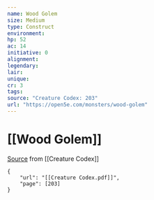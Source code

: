 ```yaml
---
name: Wood Golem
size: Medium
type: Construct
environment: 
hp: 52
ac: 14
initiative: 0
alignment: 
legendary: 
lair: 
unique: 
cr: 3
tags: 
source: "Creature Codex: 203"
url: "https://open5e.com/monsters/wood-golem"
---
```

# [[Wood Golem]]

[Source](zotero://open-pdf/library/items/NTNKJRHG?page=203) from [[Creature Codex]]

```pdf
{
	"url": "[[Creature Codex.pdf]]",
	"page": [203]
}
```

